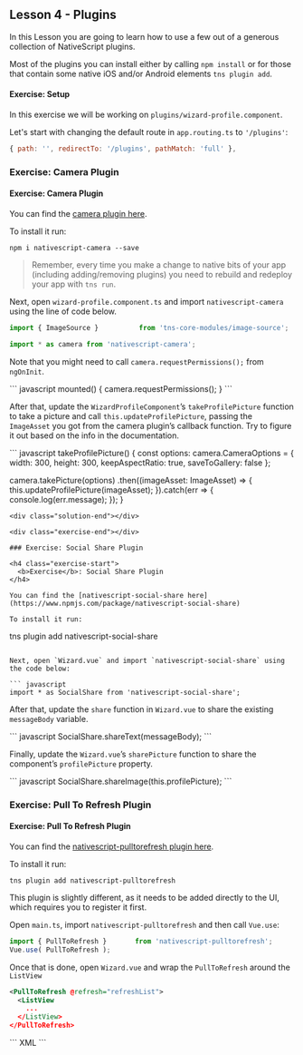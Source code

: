 ## Lesson 4 - Plugins

In this Lesson you are going to learn how to use a few out of a generous collection of NativeScript plugins.

Most of the plugins you can install either by calling `npm install` or for those that contain some native iOS and/or Android elements `tns plugin add`.


<h4 class="exercise-start">
  <b>Exercise</b>: Setup
</h4>

In this exercise we will be working on `plugins/wizard-profile.component`.

Let's start with changing the default route in `app.routing.ts` to `'/plugins'`:

``` javascript
{ path: '', redirectTo: '/plugins', pathMatch: 'full' },
````

<div class="exercise-end"></div>

### Exercise: Camera Plugin

<h4 class="exercise-start">
  <b>Exercise</b>: Camera Plugin
</h4>

You can find the [camera plugin here](https://docs.nativescript.org/angular/code-samples/camera).

To install it run:

```
npm i nativescript-camera --save
```

> Remember, every time you make a change to native bits of your app (including adding/removing plugins) you need to rebuild and redeploy your app with `tns run`.

Next, open `wizard-profile.component.ts` and import `nativescript-camera` using the line of code below.

``` javascript
import { ImageSource }          from 'tns-core-modules/image-source';

import * as camera from 'nativescript-camera';
```

Note that you might need to call `camera.requestPermissions();` from `ngOnInit`.

<div class="solution-start"></div>
``` javascript
mounted() {
    camera.requestPermissions();
}
```
<div class="solution-end"></div>

After that, update the `WizardProfileComponent`’s `takeProfilePicture` function to take a picture and call `this.updateProfilePicture`, passing the `ImageAsset` you got from the camera plugin’s callback function.
Try to figure it out based on the info in the documentation.

<div class="solution-start"></div>
``` javascript
takeProfilePicture() {
  const options: camera.CameraOptions = {
    width: 300,
    height: 300,
    keepAspectRatio: true,
    saveToGallery: false
  };

  camera.takePicture(options)
  .then((imageAsset: ImageAsset) => {
    this.updateProfilePicture(imageAsset);
  }).catch(err => {
    console.log(err.message);
  });
}
```
<div class="solution-end"></div>

<div class="exercise-end"></div>

### Exercise: Social Share Plugin

<h4 class="exercise-start">
  <b>Exercise</b>: Social Share Plugin
</h4>

You can find the [nativescript-social-share here](https://www.npmjs.com/package/nativescript-social-share)

To install it run:

```
tns plugin add nativescript-social-share
```

Next, open `Wizard.vue` and import `nativescript-social-share` using the code below:

``` javascript
import * as SocialShare from 'nativescript-social-share';
```

After that, update the `share` function in `Wizard.vue` to share the existing `messageBody` variable.

<div class="solution-start"></div>
``` javascript
SocialShare.shareText(messageBody);
```
<div class="solution-end"></div>

Finally, update the `Wizard.vue`’s `sharePicture` function to share the component’s `profilePicture` property.

<div class="solution-start"></div>
``` javascript
SocialShare.shareImage(this.profilePicture);
```
<div class="solution-end"></div>

<div class="exercise-end"></div>

### Exercise: Pull To Refresh Plugin

<h4 class="exercise-start">
  <b>Exercise</b>: Pull To Refresh Plugin
</h4>

<!--main.ts
import {registerElement} from "nativescript-angular/element-registry";
registerElement("PullToRefresh", () => require("nativescript-pulltorefresh").PullToRefresh);-->

You can find the [nativescript-pulltorefresh plugin here](https://www.npmjs.com/package/nativescript-pulltorefresh).

To install it run:

```
tns plugin add nativescript-pulltorefresh
```

This plugin is slightly different, as it needs to be added directly to the UI, which requires you to register it first.

Open `main.ts`, import `nativescript-pulltorefresh` and then call `Vue.use`:

``` javascript
import { PullToRefresh }       from 'nativescript-pulltorefresh';
Vue.use( PullToRefresh );
```

Once that is done, open `Wizard.vue` and wrap the `PullToRefresh` around the `ListView`

``` XML
<PullToRefresh @refresh="refreshList">
  <ListView
    ...
  </ListView>
</PullToRefresh>
```

<div class="solution-start"></div>
``` XML
<PullToRefresh @refresh="refreshList">
    <ListView for="power in powers" class="list-group">
        <v-template>
            <StackLayout>
                <Label :text="`${power.name} : ${power.level}`" class="list-group-item"></Label>
            </StackLayout>
        </v-template>
    </ListView>
</PullToRefresh>
```
<div class="solution-end"></div>


<div class="exercise-end"></div>
